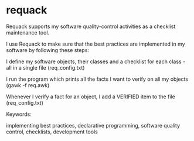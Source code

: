 # requack
Requack supports my software quality-control activities as a checklist maintenance tool.

I use Requack to make sure that the best practices are implemented in my software by following these steps:

I define my software objects, their classes and a checklist for each class - all in a single file (req_config.txt)

I run the program which prints all the facts I want to verify on all my objects (gawk -f req.awk)

Whenever I verify a fact for an object, I add a VERIFIED item to the file (req_config.txt)

Keywords:

implementing best practices, declarative programming, software quality control, checklists, development tools

